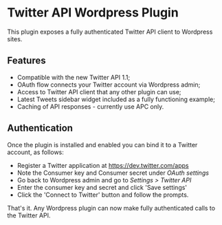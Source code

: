# Twitter API Wordpress Plugin

This plugin exposes a fully authenticated Twitter API client to Wordpress sites.


## Features

* Compatible with the new Twitter API 1.1;
* OAuth flow connects your Twitter account via Wordpress admin;
* Access to Twitter API client that any other plugin can use;
* Latest Tweets sidebar widget included as a fully functioning example;
* Caching of API responses - currently use APC only.


## Authentication

Once the plugin is installed and enabled you can bind it to a Twitter account, as follows:

* Register a Twitter application at https://dev.twitter.com/apps
* Note the Consumer key and Consumer secret under *OAuth settings*
* Go back to Wordpress admin and go to *Settings > Twitter API*
* Enter the consumer key and secret and click 'Save settings'
* Click the 'Connect to Twitter' button and follow the prompts.

That's it. Any Wordpress plugin can now make fully authenticated calls to the Twitter API.
